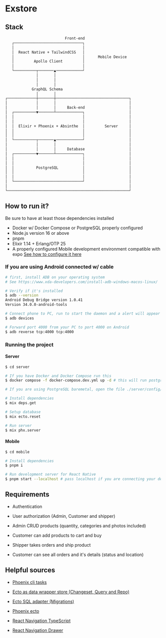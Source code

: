# Exstore

## Stack

```sh
                           Front-end
   ┌───────────────────────────────┐
   │                               │
   │  React Native + TailwindCSS   │
   │                               │      Mobile Device
   │         Apollo Client         │
   │                               │
   └──────────┬───────▲────────────┘
              │       │
              │       │
              │       │
            GraphQL Schema
              │       │
┌─────────────┼───────┼─────────────────────────────────┐
│             │       │                                 │
│             │       │     Back-end                    │
│  ┌──────────▼───────┴────────────┐                    │
│  │                               │                    │
│  │                               │                    │
│  │  Elixir + Phoenix + Absinthe  │         Server     │
│  │                               │                    │
│  │                               │                    │
│  └──────────┬───────▲────────────┘                    │
│             │       │                                 │
│             │       │     Database                    │
│  ┌──────────▼───────┴────────────┐                    │
│  │                               │                    │
│  │                               │                    │
│  │          PostgreSQL           │                    │
│  │                               │                    │
│  │                               │                    │
│  └───────────────────────────────┘                    │
│                                                       │
└───────────────────────────────────────────────────────┘
```

## How to run it?

Be sure to have at least those dependencies installed

- Docker w/ Docker Compose or PostgreSQL properly configured
- Node.js version 16 or above
- pnpm
- Elixir 1.14  + Erlang/OTP 25
- A properly configured Mobile development environment compatible with expo [See how to configure it here](https://reactnative.dev/docs/environment-setup)


### If you are using Android connected w/ cable
```sh
# first, install ADB on your operating system
# See https://www.xda-developers.com/install-adb-windows-macos-linux/

# Verify if it's installed
$ adb --version
Android Debug Bridge version 1.0.41
Version 34.0.0-android-tools

# Connect phone to PC, run to start the daemon and a alert will appear to allow on your phone
$ adb devices

# Forward port 4000 from your PC to port 4000 on Android
$ adb reverse tcp:4000 tcp:4000
```

### Running the project

#### Server
```sh
$ cd server

# If you have Docker and Docker Compose run this
$ docker compose -f docker-compose.dev.yml up -d # this will run postgres and a database client

# If you are using PostgreSQL baremetal, open the file ./server/config/dev.exs and change the database configuration

# Install dependencies
$ mix deps.get

# Setup database
$ mix ecto.reset

# Run server
$ mix phx.server
```

#### Mobile
```sh
$ cd mobile

# Install dependencies
$ pnpm i

# Run development server for React Native
$ pnpm start --localhost # pass localhost if you are connecting your device
```

## Requirements

- Authentication
- User authorization (Admin, Customer and shipper)

- Admin CRUD products (quantity, categories and photos included)
- Customer can add products to cart and buy
- Shipper takes orders and ship product
- Customer can see all orders and it's details (status and location)

## Helpful sources

- [Phoenix cli tasks](https://hexdocs.pm/phoenix/Mix.Tasks.Local.Phx.html)
- [Ecto as data wrapper store (Changeset, Query and Repo)](https://hexdocs.pm/ecto/Ecto.html)
- [Ecto SQL adapter (Migrations)](https://hexdocs.pm/ecto_sql/Ecto.Adapters.SQL.html)
- [Phoenix ecto](https://hexdocs.pm/phoenix/ecto.html)

- [React Navigation TypeScript](https://reactnavigation.org/docs/typescript/#type-checking-screens)
- [React Navigation Drawer](https://reactnavigation.org/docs/drawer-based-navigation/)
